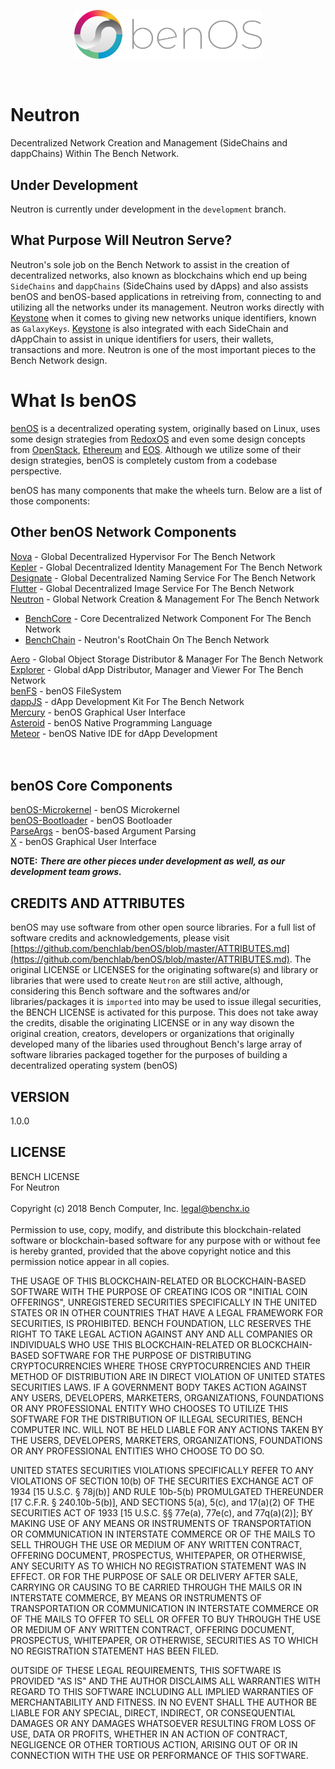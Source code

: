 <p align="center">
  <img src="https://github.com/benchlab/benchx-media/raw/master/benos-logo.png" width="300px" alt="benOS Logo"/>
</p> <br>

# Neutron
Decentralized Network Creation and Management (SideChains and dappChains) Within The Bench Network.


## Under Development 
Neutron is currently under development in the `development` branch. 

## What Purpose Will Neutron Serve?
Neutron's sole job on the Bench Network to assist in the creation of decentralized networks, also known as blockchains which end up being `SideChains` and `dappChains` (SideChains used by dApps) and also assists benOS and benOS-based applications in retreiving from, connecting to and utilizing all the networks under its management. Neutron works directly with [Keystone](https://github.com/benchlab/keystone) when it comes to giving new networks unique identifiers, known as `GalaxyKeys`. [Keystone](https://github.com/benchlab/keystone) is also integrated with each SideChain and dAppChain to assist in unique identifiers for users, their wallets, transactions and more. Neutron is one of the most important pieces to the Bench Network design. 

# What Is benOS
[benOS](https://github.com/benchlab/benos) is a decentralized operating system, originally based on Linux, uses some design strategies from [RedoxOS](https://github.com/redox-os) and even some design concepts from [OpenStack](https://github.com/openstack), [Ethereum](https://github.com/ethereum/go-ethereum) and [EOS](https://github.com/eosio). Although we utilize some of their design strategies, benOS is completely custom from a codebase perspective. 

benOS has many components that make the wheels turn. Below are a list of those components:

## Other benOS Network Components
[Nova](https://github.com/benchlab/nova) - Global Decentralized Hypervisor For The Bench Network <br>
[Kepler](https://github.com/benchlab/kepler) - Global Decentralized Identity Management For The Bench Network <br>
[Designate](https://github.com/benchlab/designate) - Global Decentralized Naming Service For The Bench Network <br>
[Flutter](https://github.com/benchlab/flutter) - Global Decentralized Image Service For The Bench Network <br>
[Neutron](https://github.com/benchlab/neutron) - Global Network Creation & Management For The Bench Network <br>
  - [BenchCore](https://github.com/benchlab/BenchCore) - Core Decentralized Network Component For The Bench Network <br>
  - [BenchChain](https://github.com/benchlab/BenchChain) - Neutron's RootChain On The Bench Network <br>

[Aero](https://github.com/benchlab/aero) - Global Object Storage Distributor & Manager For The Bench Network <br>
[Explorer](https://github.com/benchlab/explorer) - Global dApp Distributor, Manager and Viewer For The Bench Network <br>
[benFS](https://github.com/benchlab/benFS) - benOS FileSystem <br>
[dappJS](https://github.com/benchlab/dappjs) - dApp Development Kit For The Bench Network <br>
[Mercury](https://github.com/benchlab/mercury) - benOS Graphical User Interface <br>
[Asteroid](https://github.com/benchlab/go-asteroid) - benOS Native Programming Language <br>
[Meteor](https://github.com/benchlab/meteor) - benOS Native IDE for dApp Development <br>
<br><br>

## benOS Core Components
[benOS-Microkernel](https://github.com/benOS-Microkernel) - benOS Microkernel <br>
[benOS-Bootloader](https://github.com/benchlab/benOS-Bootloader) - benOS Bootloader <br>
[ParseArgs](https://github.com/benchlab/parseargs) - benOS-based Argument Parsing  <br>
[X](https://github.com/benchlab/X) - benOS Graphical User Interface <br>

**NOTE:** ***There are other pieces under development as well, as our development team grows.*** 

## CREDITS AND ATTRIBUTES
benOS may use software from other open source libraries. For a full list of software credits and acknowledgements, please visit [https://github.com/benchlab/benOS/blob/master/ATTRIBUTES.md](https://github.com/benchlab/benOS/blob/master/ATTRIBUTES.md). The original LICENSE or LICENSES for the originating software(s) and library or libraries that were used to create `Neutron` are still active, although, considering this Bench software and the softwares and/or libraries/packages it is `imported` into may be used to issue illegal securities, the BENCH LICENSE is activated for this purpose. This does not take away the credits, disable the originating LICENSE or in any way disown the original creation, creators, developers or organizations that originally developed many of the libaries used throughout Bench's large array of software libraries packaged together for the purposes of building a decentralized operating system (benOS)

## VERSION
1.0.0

## LICENSE
BENCH LICENSE<br>
For Neutron
<br><br>
Copyright (c) 2018 Bench Computer, Inc. <legal@benchx.io>
<br><br>
Permission to use, copy, modify, and distribute this blockchain-related
software or blockchain-based software for any purpose with or without 
fee is hereby granted, provided that the above copyright notice and this 
permission notice appear in all copies.

THE USAGE OF THIS BLOCKCHAIN-RELATED OR BLOCKCHAIN-BASED SOFTWARE WITH THE
PURPOSE OF CREATING ICOS OR "INITIAL COIN OFFERINGS", UNREGISTERED SECURITIES 
SPECIFICALLY IN THE UNITED STATES OR IN OTHER COUNTRIES THAT HAVE A LEGAL 
FRAMEWORK FOR SECURITIES, IS PROHIBITED. BENCH FOUNDATION, LLC RESERVES THE 
RIGHT TO TAKE LEGAL ACTION AGAINST ANY AND ALL COMPANIES OR INDIVIDUALS WHO
USE THIS BLOCKCHAIN-RELATED OR BLOCKCHAIN-BASED SOFTWARE FOR THE PURPOSE OF 
DISTRIBUTING CRYPTOCURRENCIES WHERE THOSE CRYPTOCURRENCIES AND THEIR METHOD
OF DISTRIBUTION ARE IN DIRECT VIOLATION OF UNITED STATES SECURITIES LAWS. 
IF A GOVERNMENT BODY TAKES ACTION AGAINST ANY USERS, DEVELOPERS, MARKETERS,
ORGANIZATIONS, FOUNDATIONS OR ANY PROFESSIONAL ENTITY WHO CHOOSES TO UTILIZE
THIS SOFTWARE FOR THE DISTRIBUTION OF ILLEGAL SECURITIES, BENCH COMPUTER INC.
WILL NOT BE HELD LIABLE FOR ANY ACTIONS TAKEN BY THE USERS, DEVELOPERS, MARKETERS,
ORGANIZATIONS, FOUNDATIONS OR ANY PROFESSIONAL ENTITIES WHO CHOOSE TO DO SO.

UNITED STATES SECURITIES VIOLATIONS SPECIFICALLY REFER TO ANY VIOLATIONS OF
SECTION 10(b) OF THE SECURITIES EXCHANGE ACT OF 1934 [15 U.S.C. § 78j(b)] AND
RULE 10b-5(b) PROMULGATED THEREUNDER [17 C.F.R. § 240.10b-5(b)], AND
SECTIONS 5(a), 5(c), and 17(a)(2) OF THE SECURITIES ACT OF 1933 [15 U.S.C.
§§ 77e(a), 77e(c), and 77q(a)(2)]; BY MAKING USE OF ANY MEANS OR INSTRUMENTS
OF TRANSPORTATION OR COMMUNICATION IN INTERSTATE COMMERCE OR OF THE MAILS TO
SELL THROUGH THE USE OR MEDIUM OF ANY WRITTEN CONTRACT, OFFERING DOCUMENT,
PROSPECTUS, WHITEPAPER, OR OTHERWISE, ANY SECURITY AS TO WHICH NO REGISTRATION
STATEMENT WAS IN EFFECT. OR FOR THE PURPOSE OF SALE OR DELIVERY AFTER SALE,
CARRYING OR CAUSING TO BE CARRIED THROUGH THE MAILS OR IN INTERSTATE COMMERCE,
BY MEANS OR INSTRUMENTS OF TRANSPORTATION OR COMMUNICATION IN INTERSTATE
COMMERCE OR OF THE MAILS TO OFFER TO SELL OR OFFER TO BUY THROUGH THE USE OR 
MEDIUM OF ANY WRITTEN CONTRACT, OFFERING DOCUMENT, PROSPECTUS, WHITEPAPER,
OR OTHERWISE, SECURITIES AS TO WHICH NO REGISTRATION STATEMENT HAS BEEN FILED.

OUTSIDE OF THESE LEGAL REQUIREMENTS, THIS SOFTWARE IS PROVIDED "AS IS" AND 
THE AUTHOR DISCLAIMS ALL WARRANTIES WITH REGARD TO THIS SOFTWARE INCLUDING 
ALL IMPLIED WARRANTIES OF MERCHANTABILITY AND FITNESS. IN NO EVENT SHALL 
THE AUTHOR BE LIABLE FOR ANY SPECIAL, DIRECT, INDIRECT, OR CONSEQUENTIAL 
DAMAGES OR ANY DAMAGES WHATSOEVER RESULTING FROM LOSS OF USE, DATA OR PROFITS, 
WHETHER IN AN ACTION OF CONTRACT, NEGLIGENCE OR OTHER TORTIOUS ACTION, 
ARISING OUT OF OR IN CONNECTION WITH THE USE OR PERFORMANCE OF THIS SOFTWARE.

